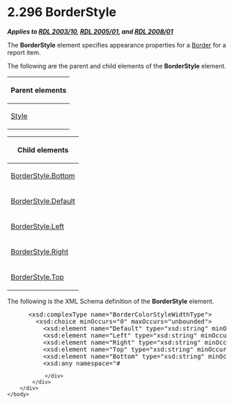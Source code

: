 <html dir="LTR" xmlns:mshelp="http://msdn.microsoft.com/mshelp" xmlns:ddue="http://ddue.schemas.microsoft.com/authoring/2003/5" xmlns:xlink="http://www.w3.org/1999/xlink" xmlns:tool="http://www.microsoft.com/tooltip">
    <head>
        <meta http-equiv="Content-Type" content="text/html; CHARSET=utf-8"></meta>
        <meta name="save" content="history"></meta>
        <title>2.296 BorderStyle</title>
        <xml>
            <mshelp:toctitle title="2.296 BorderStyle"></mshelp:toctitle>
            <mshelp:rltitle title="[MS-RDL]: BorderStyle"></mshelp:rltitle>
            <mshelp:keyword index="A" term="b90a54d1-68f5-4944-a475-b3864c8ec0f8"></mshelp:keyword>
            <mshelp:attr name="DCSext.ContentType" value="open specification"></mshelp:attr>
            <mshelp:attr name="AssetID" value="b90a54d1-68f5-4944-a475-b3864c8ec0f8"></mshelp:attr>
            <mshelp:attr name="TopicType" value="kbRef"></mshelp:attr>
            <mshelp:attr name="DCSext.Title" value="[MS-RDL]: BorderStyle" />
        </xml>
    </head>
    <body>
        <div id="header">
            <h1 class="heading">2.296 BorderStyle</h1>
        </div>
        <div id="mainSection">
            <div id="mainBody">
                <div id="allHistory" class="saveHistory"></div>
                <div id="sectionSection0" class="section" name="collapseableSection">
                    

<p><b><i>Applies to </i></b><a href="a7e2ad00-07c8-4f6d-80ab-3ad55df7b233.html"><b><i>RDL 2003/10</i></b></a><b><i>,
</i></b><a href="3ebe2912-4958-4832-b391-cad1f5e13338.html"><b><i>RDL 2005/01</i></b></a><b><i>,
and </i></b><a href="1e855f94-4617-47e4-b89e-0856c6cb420f.html"><b><i>RDL 2008/01</i></b></a></p>

<p>The <b>BorderStyle</b> element specifies appearance
properties for a <a href="39ecf39b-787f-4c80-94a9-a0eed30385be.html">Border</a>
for a report item.</p>

<p>The following are the parent and child elements of the <b>BorderStyle</b>
element.</p>

<table>
 <thead>
  <tr>
   <th>
   <p>Parent elements</p>
   </th>
  </tr>
 </thead>
 <tr>
  <td>
  <p><a href="ea446209-9c6a-46ce-b472-fae8b8350b37.html">Style</a></p>
  </td>
 </tr>
</table>

<p> </p>

<table>
 <thead>
  <tr>
   <th>
   <p>Child elements</p>
   </th>
  </tr>
 </thead>
 <tr>
  <td>
  <p><a href="ca21722a-c85f-411b-b43f-bf403205832b.html">BorderStyle.Bottom</a></p>
  </td>
 </tr>
 <tr>
  <td>
  <p><a href="150c8769-e1fe-4cd3-bbd8-69518750f7b9.html">BorderStyle.Default</a></p>
  </td>
 </tr>
 <tr>
  <td>
  <p><a href="c1c89430-bd41-446d-9db5-b5950063953d.html">BorderStyle.Left</a></p>
  </td>
 </tr>
 <tr>
  <td>
  <p><a href="9377cf41-6f94-40d1-8ab1-f8dacd29173d.html">BorderStyle.Right</a></p>
  </td>
 </tr>
 <tr>
  <td>
  <p><a href="25d697b8-593b-4174-97c0-067fb5165a1f.html">BorderStyle.Top</a></p>
  </td>
 </tr>
</table>

<p>The following is the XML Schema definition of the <b>BorderStyle</b>
element.</p>

<dl>
<dd>
<div><pre> &lt;xsd:complexType name=&quot;BorderColorStyleWidthType&quot;&gt;
   &lt;xsd:choice minOccurs=&quot;0&quot; maxOccurs=&quot;unbounded&quot;&gt;
     &lt;xsd:element name=&quot;Default&quot; type=&quot;xsd:string&quot; minOccurs=&quot;0&quot; /&gt;
     &lt;xsd:element name=&quot;Left&quot; type=&quot;xsd:string&quot; minOccurs=&quot;0&quot; /&gt;
     &lt;xsd:element name=&quot;Right&quot; type=&quot;xsd:string&quot; minOccurs=&quot;0&quot; /&gt;
     &lt;xsd:element name=&quot;Top&quot; type=&quot;xsd:string&quot; minOccurs=&quot;0&quot; /&gt;
     &lt;xsd:element name=&quot;Bottom&quot; type=&quot;xsd:string&quot; minOccurs=&quot;0&quot; /&gt;
     &lt;xsd:any namespace=&quot;#
</pre></div>
</dd></dl>


                </div>
            </div>
        </div>
    </body>
</html>
